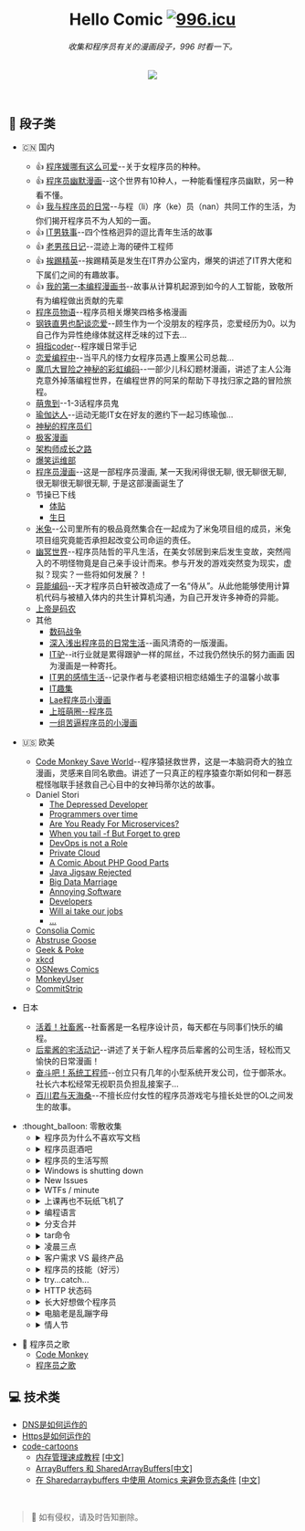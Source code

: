 <div align="center">

<h1>Hello Comic <a href="https://996.icu"><img src="https://img.shields.io/badge/link-996.icu-red.svg" alt="996.icu"></a></h1>
<h6>收集和程序员有关的漫画段子，996 时看一下。</h6>
  
![](http://cover.u17i.com/2017/02/4596317_1486115484_fNNNqF16X7o3.big.jpg)

</div>
<br/>


## :see_no_evil: 段子类

- :cn: 国内
  - :thumbsup: [程序媛哪有这么可爱](http://www.kuaikanmanhua.com/web/topic/1362/)--关于女程序员的种种。
  - :thumbsup: [程序员幽默漫画](http://ac.qq.com/Comic/comicInfo/id/550436)--这个世界有10种人，一种能看懂程序员幽默，另一种看不懂。
  - :thumbsup: [我与程序员的日常](http://www.u17.com/comic/143758.html)--与程（li）序（ke）员（nan）共同工作的生活，为你们揭开程序员不为人知的一面。
  - :thumbsup: [IT男轶事](http://www.u17.com/comic/102553.html)--四个性格迥异的逗比青年生活的故事
  - :thumbsup: [老男孩日记](http://www.u17.com/comic/11457.html)--混迹上海的硬件工程师
  - :thumbsup: [挨踢精英](http://m.1kkk.com/manhua41446/)--挨踢精英是发生在IT界办公室内，爆笑的讲述了IT界大佬和下属们之间的有趣故事。
  - :thumbsup: [我的第一本编程漫画书](http://m.ac.qq.com/comic/index/id/637437)--故事从计算机起源到如今的人工智能，致敬所有为编程做出贡献的先辈
  - [程序员物语](http://www.u17.com/comic/72515.html)--程序员相关爆笑四格多格漫画
  - [钢铁直男也配谈恋爱](http://www.u17.com/comic/176296.html)--顾生作为一个没朋友的程序员，恋爱经历为0。以为自己作为异性绝缘体就这样乏味的过下去...
  - [拇指coder](https://manhua.163.com/source/5042896264350340194)--程序媛日常手记
  - [恋爱编程中](https://manhua.163.com/source/5325050657990058934)--当平凡的怪力女程序员遇上腹黑公司总裁...
  - [魔爪大冒险之神秘的彩虹编码](http://www.u17.com/comic/138837.html)--一部少儿科幻题材漫画，讲述了主人公海克意外掉落编程世界，在编程世界的阿呆的帮助下寻找归家之路的冒险旅程。
  - [萌鬼到](http://www.u17.com/chapter/769294.html#image_id=5522656)--1-3话程序员鬼
  - [瑜伽达人](http://www.u17.com/comic/173744.html)--运动无能IT女在好友的邀约下一起习练瑜伽…
  - [神秘的程序员们](http://blog.xiqiao.info/category/programmers)
  - [极客漫画](https://linux.cn/talk/comic/)
  - [架构师成长之路](http://hd.qiniu.com/arch/comics)  
  - [爆笑运维部](https://manhua.163.com/source/4882594752580346049)
  - [程序员漫画](http://szhshp.org/?pagename=/comics.html)--这是一部程序员漫画, 某一天我闲得很无聊, 很无聊很无聊, 很无聊很无聊很无聊, 于是这部漫画诞生了
  - 节操已下线
    - [体贴](http://www.u17.com/chapter/460736.html#image_id=3368230)
    - [生日](http://www.u17.com/chapter/476204.html#image_id=3491812)
  - [米兔](https://m.dmzj.com/info/42098.html)--公司里所有的极品竟然集合在一起成为了米兔项目组的成员，米兔项目组究竟能否承担起改变公司命运的责任。
  - [幽冥世界](http://www.u17.com/comic/155725.html)--程序员陆哲的平凡生活，在美女邻居到来后发生变故，突然闯入的不明怪物竟是自己亲手设计而来。参与开发的游戏突然变为现实，虚拟？现实？一些将如何发展？！
  - [异能编码](http://ac.qq.com/Comic/comicInfo/id/622009)--天才程序员白轩被改造成了一名“侍从”。从此他能够使用计算机代码与被植入体内的共生计算机沟通，为自己开发许多神奇的异能。
  - [上帝是码农](http://m.sohu.com/a/236684038_100140685)
  - 其他
     - [数码战争](http://www.u17.com/comic/15000.html)
     - [深入浅出程序员的日常生活](https://www.jianshu.com/c/ea843286796f)--画风清奇的一版漫画。
     - [IT驴](http://m.ac.qq.com/comic/index/id/532105)--it行业就是累得跟驴一样的屌丝，不过我仍然快乐的努力画画 因为漫画是一种寄托。
     - [IT男的感情生活](http://ac.qq.com/Comic/comicInfo/id/517908)--记录作者与老婆相识相恋结婚生子的温馨小故事
     - [IT趣集](http://m.ac.qq.com/comic/index/id/629274)
     - [Lae程序员小漫画](http://www.cnblogs.com/aaqxhaa1979/p/5817650.html)
     - [上班萌圈--程序员](http://www.zcool.com.cn/work/ZMTg0ODQ0MDA=.html)
     - [一组苦逼程序员的小漫画](http://www.zcool.com.cn/work/ZMTU4Nzg4MjQ=.html)

- :us: 欧美
  - [Code Monkey Save World](http://manhuatai.com/chengxuyuanzhengjiushijie/)--程序猿拯救世界，这是一本脑洞奇大的独立漫画，灵感来自同名歌曲。讲述了一只真正的程序猿查尔斯如何和一群恶棍怪咖联手拯救自己心目中的女神玛蒂尔达的故事。
  - Daniel Stori
    - [The Depressed Developer](http://turnoff.us/geek/the-depressed-developer/)
    - [Programmers over time](http://turnoff.us/geek/programmers-over-time/)
    - [Are You Ready For Microservices?](http://turnoff.us/geek/are-you-ready-for-microservices/)
    - [When you tail -f But Forget to grep](http://turnoff.us/geek/tail-no-grep/)
    - [DevOps is not a Role](http://turnoff.us/geek/devops-explained/)
    - [Private Cloud](http://turnoff.us/geek/private-cloud/)
    - [A Comic About PHP Good Parts](http://turnoff.us/geek/php-good-parts/)
    - [Java Jigsaw Rejected](http://turnoff.us/geek/jigsaw-rejected/)
    - [Big Data Marriage](http://turnoff.us/geek/bigdata-marriage/)
    - [Annoying Software](http://turnoff.us/geek/annoying-software/)
    - [Developers](http://turnoff.us/geek/annoying-software/)
    - [Will ai take our jobs](http://turnoff.us/geek/will-ai-take-our-jobs/)
    - [...](http://turnoff.us/all/)
  - [Consolia Comic](http://consolia-comic.com/)
  - [Abstruse Goose](http://abstrusegoose.com/)
  - [Geek & Poke](http://geek-and-poke.com/)
  - [xkcd](https://xkcd.com/)
  - [OSNews Comics](https://www.osnews.com/comics/)
  - [MonkeyUser](https://www.monkeyuser.com/toc/)
  - [CommitStrip](http://www.commitstrip.com)
  
- 日本
  - [活着！社畜酱](https://m.dmzj.com/info/34802.html)--社畜酱是一名程序设计员，每天都在与同事们快乐的编程。
  - [后辈酱的宅活动记](https://m.dmzj.com/info/42651.html)--讲述了关于新人程序员后辈酱的公司生活，轻松而又愉快的日常漫画！
  - [奋斗吧！系统工程师](https://m.dmzj.com/info/15929.html)--创立只有几年的小型系统开发公司，位于御茶水。社长六本松经常无视职员负担乱接案子...
  - [百川君与天海桑](https://m.dmzj.com/info/45938.html)--不擅长应付女性的程序员游戏宅与擅长处世的OL之间发生的故事。
  
  
<ul>  
  <li>:thought_balloon: 零散收集
    <ul>
      <li>
        <details>
        <summary>程序员为什么不喜欢写文档</summary>
        <img src="https://cloud.githubusercontent.com/assets/340282/4947986/e1ea7524-6670-11e4-9d2d-65513dfe4ad6.jpg" width="50%"/>
        </details>
      </li> 
      <li>
        <details>
        <summary>程序员逛酒吧</summary>
        <img src="https://upload-images.jianshu.io/upload_images/11329165-b9c92e9bf5e40e66?imageMogr2/auto-orient/" width="50%"/>
        </details>
      </li>
      <li>
        <details>
        <summary>程序员的生活写照</summary>
        <img src="https://upload-images.jianshu.io/upload_images/11329165-fe26be48c17e266b?imageMogr2/auto-orient/strip%7CimageView2/2/w/510/format/webp" width="50%"/>
        </details>
      </li>
      <li>
        <details>
        <summary>Windows is shutting down</summary>
        <img src="http://www.cxyym.com/wp-content/uploads/2016/04/27a037375c172b007d4c24d15e25fe13.png" width="50%"/>
        </details>
      </li> 
     <li>
        <details>
        <summary>New Issues</summary>
        <img src="https://img.mp.sohu.com/q_70,c_zoom,w_640/upload/20170805/c62e461c22424834b018277529c7d92c_th.jpg" width="50%"/>
        </details>
      </li>
       <li>
        <details>
        <summary>WTFs / minute</summary>
        <img src="https://www.osnews.com/images/comics/wtfm.jpg" width="50%"/>
        </details>
      </li>
       <li>
        <details>
        <summary>上课再也不玩纸飞机了</summary>
        <img src="https://images0.cnblogs.com/news/66372/201407/301303313216634.jpg" width="50%"/>
        </details>
      </li>
       <li>
        <details>
        <summary>编程语言</summary>
        <img src="http://5b0988e595225.cdn.sohucs.com/q_70,c_zoom,w_640/images/20171212/eb45fa9b21f4441face79268867b2eb7.jpeg" width="50%"/>
        </details>
      </li>
        <li>
        <details>
        <summary>分支合并</summary>
        <img src="http://5b0988e595225.cdn.sohucs.com/q_70,c_zoom,w_640/images/20171212/7cca4afc4d134ac9be430af1a73ac063.jpeg" width="50%"/>
        </details>
      </li>
      <li>
        <details>
        <summary>tar命令</summary>
        <img src="http://5b0988e595225.cdn.sohucs.com/q_70,c_zoom,w_640/images/20180808/c46c79c84d44408cb9d2f44d1a8512a4.jpeg" width="50%"/>
        </details>
      </li>
      <li>
        <details>
        <summary>凌晨三点</summary>
        <img src="http://static.webhek.com/techug/uploads/2017/03/19160007067e3240b0f5.gif" width="50%"/>
        </details>
      </li>
      <li>
        <details>
        <summary>客户需求 VS 最终产品</summary>
        <img src="http://static.webhek.com/techug/uploads/2017/03/1914000133561640c401.gif" width="50%"/>
        </details>
      </li>
      <li>
        <details>
        <summary>程序员的技能（好污）</summary>
        <img src="http://read.html5.qq.com/image?src=share&imageUrl=http://abco1.heibaimanhua.com/wp-content/uploads/2018/03/20180319_5aaf8b8125c8c.jpg" width="50%"/>
        </details>
      </li>
      <li>
        <details>
        <summary>try...catch...</summary>
        <img src="http://static.webhek.com/techug/uploads/2017/03/191b000704cfe22c68f5.gif" width="50%"/>
        </details>
      </li>
      <li>
        <details>
        <summary>HTTP 状态码</summary>
          <img src="http://5b0988e595225.cdn.sohucs.com/q_70,c_zoom,w_640/images/20170919/7efb7b2d7a634be6b18a6457451779dd.jpeg" width="50%"/>
          <img src="http://5b0988e595225.cdn.sohucs.com/q_70,c_zoom,w_640/images/20170919/2e5a2a8d3015466bbd1c4ff75baed465.jpeg" width="50%"/>
        </details>
      </li>
      <li>
        <details>
        <summary>长大好想做个程序员</summary>
        <img src="https://www.fun48.com/data/attachment/portal/201810/23/182629r8wso7lnysstyljw.jpg" width="50%"/>
        </details>
      </li>
     <li>
        <details>
        <summary>电脑老是乱蹦字母</summary>
        <img src="https://oscimg.oschina.net/oscnet/6a51cdca20e412762e34b53767721afdc29.jpg" width="50%"/>
        </details>
      </li>
      <li>
        <details>
        <summary>情人节</summary>
        <img src="https://upload-images.jianshu.io/upload_images/5996435-bfb76cba623c63bf.jpg?imageMogr2/auto-orient/strip%7CimageView2/2/w/960/format/webp" width="50%"/>
        <img src="https://upload-images.jianshu.io/upload_images/5996435-09c2cdbeefaec570.jpg?imageMogr2/auto-orient/strip%7CimageView2/2/w/960/format/webp" width="50%"/>
        </details>
      </li>
     </ul>
   </li> 
</ul> 

- :musical_note: 程序员之歌
  - [Code Monkey](https://m.bilibili.com/video/av91643.html)
  - [程序员之歌](http://www.cxyym.com/wp-content/uploads/2016/04/1111.jpg)

## :computer: 技术类

- [DNS是如何运作的](https://howdns.works/)
- [Https是如何运作的](https://howhttps.works/)
- [code-cartoons](https://hacks.mozilla.org/category/code-cartoons/)
   - [内存管理速成教程](https://hacks.mozilla.org/2017/06/a-crash-course-in-memory-management/) [[中文]](https://zhaozhiming.github.io/blog/2017/06/20/a-crash-course-in-memory-management-zh/)
   - [ArrayBuffers 和 SharedArrayBuffers](https://hacks.mozilla.org/2017/06/a-cartoon-intro-to-arraybuffers-and-sharedarraybuffers/)[[中文]](https://zhaozhiming.github.io/blog/2017/06/20/a-cartoon-intro-to-arraybuffers-and-sharedarraybuffers-zh/)
   - [在 Sharedarraybuffers 中使用 Atomics 来避免竞态条件](https://hacks.mozilla.org/2017/06/avoiding-race-conditions-in-sharedarraybuffers-with-atomics/) [[中文]](https://zhaozhiming.github.io/blog/2017/06/21/avoiding-race-conditions-in-sharedarraybuffers-with-atomics-zh/)


<br>

> :loudspeaker: 如有侵权，请及时告知删除。

